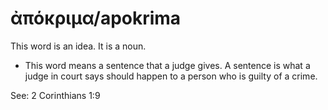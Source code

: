 # ἀπόκριμα/apokrima
This word is an idea. It is a noun.
* This word means a sentence that a judge gives. A sentence is what a judge in court says should happen to a person who is guilty of a crime.

See: 2 Corinthians 1:9
